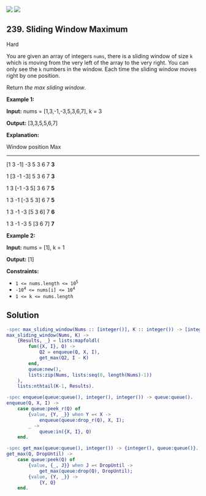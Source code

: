 [![](https://img.shields.io/github/stars/LeetCode-in-Erlang/LeetCode-in-Erlang?label=Stars&style=flat-square)](https://github.com/LeetCode-in-Erlang/LeetCode-in-Erlang)
[![](https://img.shields.io/github/forks/LeetCode-in-Erlang/LeetCode-in-Erlang?label=Fork%20me%20on%20GitHub%20&style=flat-square)](https://github.com/LeetCode-in-Erlang/LeetCode-in-Erlang/fork)

## 239\. Sliding Window Maximum

Hard

You are given an array of integers `nums`, there is a sliding window of size `k` which is moving from the very left of the array to the very right. You can only see the `k` numbers in the window. Each time the sliding window moves right by one position.

Return _the max sliding window_.

**Example 1:**

**Input:** nums = [1,3,-1,-3,5,3,6,7], k = 3

**Output:** [3,3,5,5,6,7]

**Explanation:** 

Window position Max 

--------------- ----- 

[1 3 -1] -3 5 3 6 7 **3** 

1 [3 -1 -3] 5 3 6 7 **3** 

1 3 [-1 -3 5] 3 6 7 **5** 

1 3 -1 [-3 5 3] 6 7 **5** 

1 3 -1 -3 [5 3 6] 7 **6** 

1 3 -1 -3 5 [3 6 7] **7**

**Example 2:**

**Input:** nums = [1], k = 1

**Output:** [1]

**Constraints:**

*   <code>1 <= nums.length <= 10<sup>5</sup></code>
*   <code>-10<sup>4</sup> <= nums[i] <= 10<sup>4</sup></code>
*   `1 <= k <= nums.length`

## Solution

```erlang
-spec max_sliding_window(Nums :: [integer()], K :: integer()) -> [integer()].
max_sliding_window(Nums, K) ->
    {Results, _} = lists:mapfoldl(
        fun({X, I}, Q) ->
            Q2 = enqueue(Q, X, I),
            get_max(Q2, I - K)
        end,
        queue:new(),
        lists:zip(Nums, lists:seq(0, length(Nums)-1))
    ),
    lists:nthtail(K-1, Results).

-spec enqueue(queue:queue(), integer(), integer()) -> queue:queue().
enqueue(Q, X, I) ->
    case queue:peek_r(Q) of
        {value, {Y, _}} when Y =< X ->
            enqueue(queue:drop_r(Q), X, I);
        _ ->
            queue:in({X, I}, Q)
    end.

-spec get_max(queue:queue(), integer()) -> {integer(), queue:queue()}.
get_max(Q, DropUntil) ->
    case queue:peek(Q) of
        {value, {_, J}} when J =< DropUntil ->
            get_max(queue:drop(Q), DropUntil);
        {value, {Y, _}} ->
            {Y, Q}
    end.
```